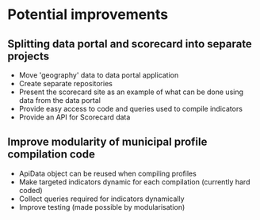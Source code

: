 # Potential improvements

## Splitting data portal and scorecard into separate projects

* Move 'geography' data to data portal application
* Create separate repositories
* Present the scorecard site as an example of what can be done using data from the data portal
* Provide easy access to code and queries used to compile indicators
* Provide an API for Scorecard data

## Improve modularity of municipal profile compilation code

* ApiData object can be reused when compiling profiles
* Make targeted indicators dynamic for each compilation \(currently hard coded\)
* Collect queries required for indicators dynamically
* Improve testing \(made possible by modularisation\)

